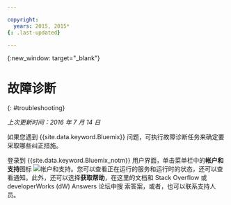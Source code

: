 ```yaml
---

copyright:
  years: 2015, 2015*
{: .last-updated}

---
```



{:new_window: target="_blank"}



# 故障诊断
{: #troubleshooting}

*上次更新时间：2016 年 7 月 14 日*


如果您遇到 {{site.data.keyword.Bluemix}} 问题，可执行故障诊断任务来确定要采取哪些纠正措施。

登录到 {{site.data.keyword.Bluemix_notm}} 用户界面，单击菜单栏中的**帐户和支持**图标 ![帐户和支持](images/account_support.svg)。您可以查看正在运行的服务和运行时的状态，还可以查看通知。此外，还可以选择**获取帮助**，在这里的文档和 Stack Overflow 或 developerWorks (dW) Answers 论坛中搜
索答案，或者，也可以联系支持人员。
